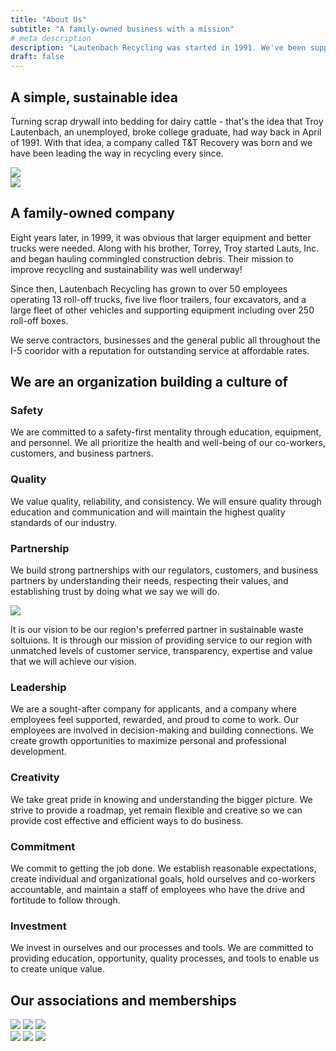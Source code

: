 ```yaml
---
title: "About Us"
subtitle: "A family-owned business with a mission"
# meta description
description: "Lautenbach Recycling was started in 1991. We've been supporing sustainablility in our community for over 30 years."
draft: false
---
```


<div class="container">
    <div class="row">
        <div class="col-sm-6">
            <h2>A simple, sustainable idea</h2>
            <p>
                Turning scrap drywall into bedding for dairy cattle - that's the idea that Troy Lautenbach, an unemployed, broke college graduate, had way back in April of 1991. With that idea, a company called T&T Recovery was born and we have been leading the way in recycling every since.
            </p>
        </div>
        <div class="col-sm-6">
            <img class="img-fluid" data-sal="fade" src="../images/new-idea.svg">
        </div>
    </div>
</div>

<div class="container">
    <div class="row">
        <div class="col-sm-6" style="margin: auto 0;">
            <img class="img-fluid" data-sal="fade" src="../images/family-owned.svg">
        </div>
        <div class="col-sm-6">
            <h2>A family-owned company</h2>
            <p>
                Eight years later, in 1999, it was obvious that larger equipment and better trucks were needed. Along with his brother, Torrey, Troy started Lauts, Inc. and began hauling commingled construction debris. Their mission to improve recycling and sustainability was well underway!

Since then, Lautenbach Recycling has grown to over 50 employees operating 13 roll-off trucks, five live floor trailers, four excavators, and a large fleet of other vehicles and supporting equipment including over 250 roll-off boxes.

We serve contractors, businesses and the general public all throughout the I-5 cooridor with a reputation for outstanding service at affordable rates.
        </p>
        </div>
    </div>
</div>

## We are an organization building a culture of

<div class="container">
    <div class="row">
        <div class="col-sm">
            <h3>Safety</h3>
            <p>
                We are committed to a safety-first mentality through education, equipment, and personnel. We all prioritize the health and well-being of our co-workers, customers, and business partners.
            </p>
            <h3>Quality</h3>
            <p>
                We value quality, reliability, and consistency. We will ensure quality through education and communication and will maintain the highest quality standards of our industry.
            </p>
            <h3>Partnership</h3>
            <p>
                We build strong partnerships with our regulators, customers, and business partners by understanding their needs, respecting their values, and establishing trust by doing what we say we will do.
            </p>
            <img class="img-fluid mt-4 pt-4" src="../images/logo2.svg">
            <p class="lead">
                It is our vision to be our region's preferred partner in sustainable waste soltuions. It is through our mission of providing service to our region with unmatched levels of customer service, transparency, expertise and value that we will achieve our vision.
        </div>
        <div class="col-sm">
            <h3>Leadership</h3>
            <p>
                We are a sought-after company for applicants, and a company where employees feel supported, rewarded, and proud to come to work. Our employees are involved in decision-making and building connections. We create growth opportunities to maximize personal and professional development.
            </p>
            <h3>Creativity</h3>
            <p>
                We take great pride in knowing and understanding the bigger picture. We strive to provide a roadmap, yet remain flexible and creative so we can provide cost effective and efficient ways to do business.
            </p>
            <h3>Commitment</h3>
            <p>
                We commit to getting the job done. We establish reasonable expectations, create individual and organizational goals, hold ourselves and co-workers accountable, and maintain a staff of employees who have the drive and fortitude to follow through.
            </p>
            <h3>Investment</h3>
            <p>
                We invest in ourselves and our processes and tools. We are committed to providing education, opportunity, quality processes, and tools to enable us to create unique value.
            </p>
        </div>
    </div>
</div>

## Our associations and memberships

<div class="container">
    <div class="row">
        <div class="col-sm">
            <!-- Images -->
            <img class="img-fluid" src="../images/partners/cdra.png">
            <img class="img-fluid" src="../images/partners/edasc.png">
            <img class="img-fluid" src="../images/rci-logo.png">
        </div>
        <div class="col-sm">
            <!-- Images -->
            <img class="img-fluid" src="../images/partners/sicba.png">
            <img class="img-fluid" src="../images/partners/suscon.png">
            <img class="img-fluid" src="../images/partners/foodnw.png">
        </div>
    </div>
</div>